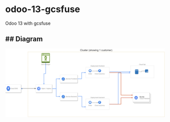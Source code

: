 # odoo-13-gcsfuse
Odoo 13 with gcsfuse

## ## Diagram
![deployment single customer](./cluster-odoo.png)
